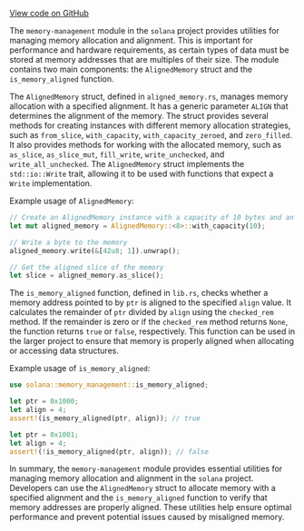 [View code on GitHub](https://github.com/solana-labs/solana/tree/master/na/memory-management/src)

The `memory-management` module in the `solana` project provides utilities for managing memory allocation and alignment. This is important for performance and hardware requirements, as certain types of data must be stored at memory addresses that are multiples of their size. The module contains two main components: the `AlignedMemory` struct and the `is_memory_aligned` function.

The `AlignedMemory` struct, defined in `aligned_memory.rs`, manages memory allocation with a specified alignment. It has a generic parameter `ALIGN` that determines the alignment of the memory. The struct provides several methods for creating instances with different memory allocation strategies, such as `from_slice`, `with_capacity`, `with_capacity_zeroed`, and `zero_filled`. It also provides methods for working with the allocated memory, such as `as_slice`, `as_slice_mut`, `fill_write`, `write_unchecked`, and `write_all_unchecked`. The `AlignedMemory` struct implements the `std::io::Write` trait, allowing it to be used with functions that expect a `Write` implementation.

Example usage of `AlignedMemory`:

```rust
// Create an AlignedMemory instance with a capacity of 10 bytes and an alignment of 8 bytes
let mut aligned_memory = AlignedMemory::<8>::with_capacity(10);

// Write a byte to the memory
aligned_memory.write(&[42u8; 1]).unwrap();

// Get the aligned slice of the memory
let slice = aligned_memory.as_slice();
```

The `is_memory_aligned` function, defined in `lib.rs`, checks whether a memory address pointed to by `ptr` is aligned to the specified `align` value. It calculates the remainder of `ptr` divided by `align` using the `checked_rem` method. If the remainder is zero or if the `checked_rem` method returns `None`, the function returns `true` or `false`, respectively. This function can be used in the larger project to ensure that memory is properly aligned when allocating or accessing data structures.

Example usage of `is_memory_aligned`:

```rust
use solana::memory_management::is_memory_aligned;

let ptr = 0x1000;
let align = 4;
assert!(is_memory_aligned(ptr, align)); // true

let ptr = 0x1001;
let align = 4;
assert!(!is_memory_aligned(ptr, align)); // false
```

In summary, the `memory-management` module provides essential utilities for managing memory allocation and alignment in the `solana` project. Developers can use the `AlignedMemory` struct to allocate memory with a specified alignment and the `is_memory_aligned` function to verify that memory addresses are properly aligned. These utilities help ensure optimal performance and prevent potential issues caused by misaligned memory.
